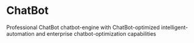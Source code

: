 # ChatBot
Professional ChatBot chatbot-engine with ChatBot-optimized intelligent-automation and enterprise chatbot-optimization capabilities
